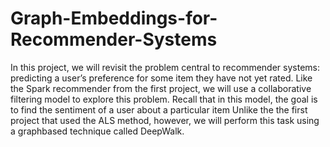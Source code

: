 # Graph-Embeddings-for-Recommender-Systems
In this project, we will revisit the problem central to recommender systems: predicting a user’s preference for some item they have not yet rated. Like the Spark recommender from the first project, we will use a collaborative filtering model to explore this problem. Recall that in this model, the goal is to find the sentiment of a user about a particular item Unlike the the first project that used the ALS method, however, we will perform this task using a graphbased technique called DeepWalk.
